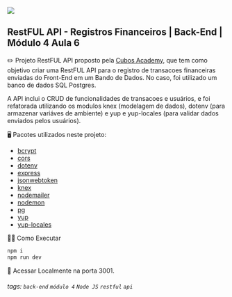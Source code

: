 ![](https://i.imgur.com/xG74tOh.png)

## RestFUL API - Registros Financeiros | Back-End | Módulo 4 Aula 6

:pencil2: Projeto RestFUL API
proposto pela [Cubos Academy](https://cubos.academy/), que tem como objetivo criar uma RestFUL API para o registro de transacoes financeiras enviadas do Front-End em um Bando de Dados. No caso, foi utilizado um banco de dados SQL Postgres.

A API inclui o CRUD de funcionalidades de transacoes e usuários, e foi refatorada utilizando os modulos knex (modelagem de dados), dotenv (para armazenar variáves de ambiente) e yup e yup-locales (para validar dados enviados pelos usuários).

:desktop_computer: Pacotes utilizados neste projeto:

- [bcrypt](https://www.npmjs.com/package/bcrypt)
- [cors](https://www.npmjs.com/package/cors)
- [dotenv](https://www.npmjs.com/package/dotenv)
- [express](https://www.npmjs.com/package/express)
- [jsonwebtoken](https://www.npmjs.com/package/jsonwebtoken)
- [knex](https://www.npmjs.com/package/knex)
- [nodemailer](https://www.npmjs.com/package/nodemailer)
- [nodemon](https://www.npmjs.com/package/nodemon)
- [pg](https://www.npmjs.com/package/pg)
- [yup](https://www.npmjs.com/package/yup)
- [yup-locales]()

:running_woman: Como Executar

```cmd
npm i
npm run dev
```

:link: Acessar Localmente na porta 3001.

###### tags: `back-end` `módulo 4` `Node JS` `restful` `api`
